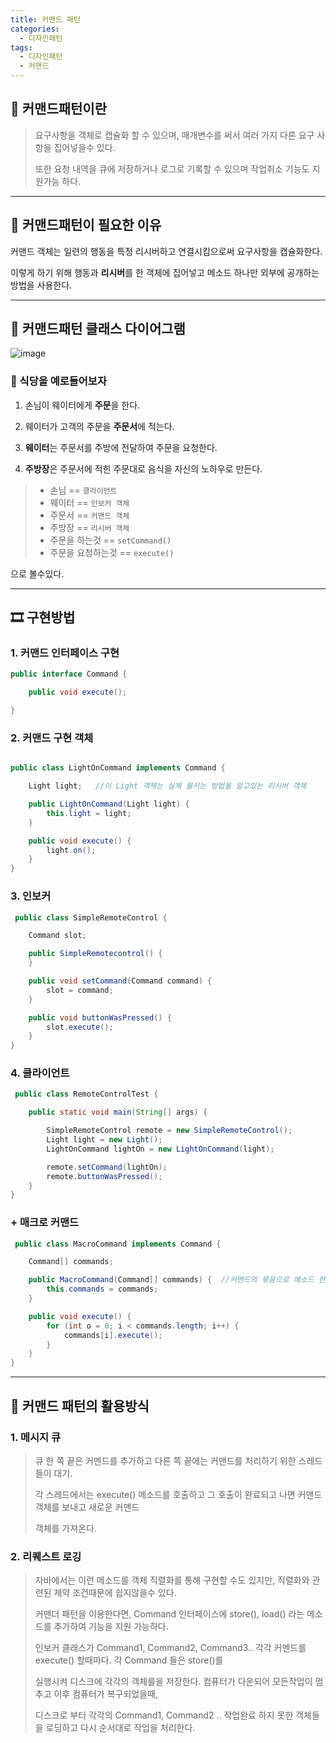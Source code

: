 ```yaml
---
title: 커맨드 패턴
categories:
  - 디자인패턴 
tags:
  - 디자인패턴
  - 커맨드
---
```


## 👋 커맨드패턴이란

> 요구사항을 객체로 캡슐화 할 수 있으며, 매개변수를 써서 여러 가지 다른 요구 사항을 집어넣을수 있다.
>
> 또한 요청 내역을 큐에 저장하거나 로그로 기록할 수 있으며 작업취소 기능도 지원가능 하다.

---

## 🎩 커맨드패턴이 필요한 이유

커맨드 객체는 일련의 행동을 특정 리시버하고 연결시킴으로써 요구사항을 캡슐화한다.

이렇게 하기 위해 행동과 **리시버**를 한 객체에 집어넣고 메소드 하나만 외부에 공개하는 방법을 사용한다.


---

## 🔧 커맨드패턴 클래스 다이어그램

![image](https://user-images.githubusercontent.com/55419159/140605872-990096e0-f4bc-4d27-9e0a-40c5ee684c1d.png)

### 🍔 식당을 예로들어보자

1. 손님이 웨이터에게 **주문**을 한다.

2. 웨이터가 고객의 주문을 **주문서**에 적는다.

3. **웨이터**는 주문서를 주방에 전달하여 주문을 요청한다.

4. **주방장**은 주문서에 적힌 주문대로 음식을 자신의 노하우로 만든다.


> - 손님 == `클라이언트`
> - 웨이터 == `인보커 객체`
> - 주문서 == `커맨드 객체`
> - 주방장 == `리시버 객체`
> - 주문을 하는것 == `setCommand()`
> - 주문을 요청하는것 == `execute()`


으로 볼수있다.

---

## 🎞 구현방법

### 1. 커맨드 인터페이스 구현

```java
public interface Command {

    public void execute();

}
```

### 2. 커맨드 구현 객체

```java

public class LightOnCommand implements Command {

    Light light;   //이 Light 객체는 실제 불키는 방법을 알고있는 리시버 객체

    public LightOnCommand(Light light) {
        this.light = light;
    }

    public void execute() {
        light.on();
    }
}
```

### 3. 인보커

```java
 public class SimpleRemoteControl {

    Command slot;

    public SimpleRemotecontrol() {
    }

    public void setCommand(Command command) {
        slot = command;
    }

    public void buttonWasPressed() {
        slot.execute();
    }
}
```

### 4. 클라이언트

```java
 public class RemoteControlTest {

    public static void main(String[] args) {

        SimpleRemoteControl remote = new SimpleRemoteControl();
        Light light = new Light();
        LightOnCommand lightOn = new LightOnCommand(light);

        remote.setCommand(lightOn);
        remote.buttonWasPressed();
    }
}
```

### + 매크로 커맨드

```java
 public class MacroCommand implements Command {

    Command[] commands;

    public MacroCommand(Command[] commands) {  //커맨드의 묶음으로 메소드 한번으로 실행할 수 있다.
        this.commands = commands;
    }

    public void execute() {
        for (int o = 0; i < commands.length; i++) {
            commands[i].execute();
        }
    }
}
```


---

## 🥊 커맨드 패턴의 활용방식

### 1. 메시지 큐

> 큐 한 쪽 끝은 커멘드를 추가하고 다른 쪽 끝에는 커맨드를 처리하기 위한 스레드들이 대기.
> 
> 각 스레드에서는 execute() 메소드를 호출하고 그 호출이 완료되고 나면 커맨드 객체를 보내고 새로운 커맨드
> 
> 객체를 가져온다.


### 2. 리퀘스트 로깅

> 자바에서는 이런 메소드를 객체 직렬화를 통해 구현할 수도 있지만, 직렬화와 관련된 제약 조건때문에 쉽지않을수 있다.
>
> 커맨더 패턴을 이용한다면, Command 인터페이스에 store(), load() 라는 메소드를 추가하여 기능을 지원 가능하다.
>
> 인보커 클래스가 Command1, Command2, Command3.. 각각 커멘드를 execute() 할때마다. 각 Command 들은 store()를
>
> 실행시켜 디스크에 각각의 객체를을 저장한다. 컴퓨터가 다운되어 모든작업이 멈추고 이후 컴퓨터가 복구되었을때,
>
> 디스크로 부터 각각의 Command1, Command2 .. 작업완료 하지 못한 객체들을 로딩하고 다시 순서대로 작업을 처리한다.

